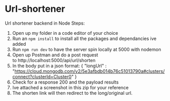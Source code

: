 # Url-shortener
Url shortener backend in Node
Steps:
1) Open up my folder in a code editor of your choice
2) Run an `npm install` to install all the packages and dependancies ive added
3) Run `npm run dev` to have the server spin locally at 5000 with nodemon
4) Open up Postman and do a post request to http://localhost:5000/api/url/shorten
5) In the body put in a json format: {	"longUrl" : "https://cloud.mongodb.com/v2/5e3afbdb014b76c51013790a#clusters/connect?clusterId=Cluster0" 
}
6) Check for a response 200 and the payload results
7) Ive attached a screenshot in this zip for your reference
8) The shorten link will then redirect to the long/original url. 

